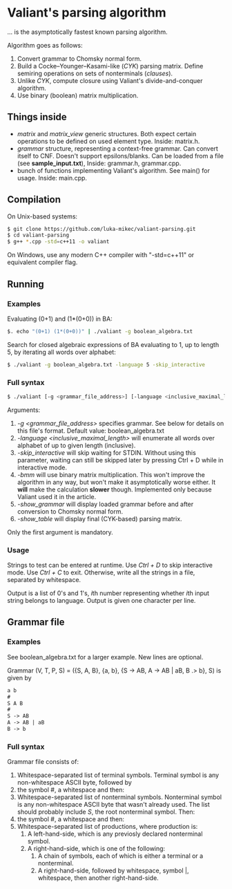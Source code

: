 # Valiant's parsing algorithm

... is the asymptotically fastest known parsing algorithm.

Algorithm goes as follows:
 1. Convert grammar to Chomsky normal form.
 2. Build a Cocke–Younger–Kasami-like (*CYK*) parsing matrix. Define semiring operations on sets of nonterminals (*clauses*).
 3. Unlike *CYK*, compute closure using Valiant's divide-and-conquer algorithm.
 4. Use binary (boolean) matrix  multiplication.


## Things inside
 - *matrix* and *matrix_view* generic structures. Both expect certain operations to be defined on used element type. Inside: matrix.h.
 - *grammar* structure, representing a context-free grammar. Can convert itself to CNF. Doesn't support epsilons/blanks. Can be loaded from a file (see **sample_input.txt**), Inside: grammar.h, grammar.cpp.
 - bunch of functions implementing Valiant's algorithm. See main() for usage. Inside: main.cpp.


## Compilation
On Unix-based systems:
```sh
$ git clone https://github.com/luka-mikec/valiant-parsing.git
$ cd valiant-parsing
$ g++ *.cpp -std=c++11 -o valiant
```

On Windows, use any modern C++ compiler with "-std=c++11" or equivalent compiler flag.

## Running
### Examples
Evaluating (0+1) and (1*(0+0)) in BA:
```sh
$. echo "(0+1) (1*(0+0))" | ./valiant -g boolean_algebra.txt
```
Search for closed algebraic expressions of BA evaluating to 1, up to length 5, by iterating all words over alphabet:
```sh
$ ./valiant -g boolean_algebra.txt -language 5 -skip_interactive
```

### Full syntax
```sh
$ ./valiant [-g <grammar_file_address>] [-language <inclusive_maximal_length>] [-skip_interactive] [-bmm] [-show_grammar] [-show_table]
```
Arguments:
 1. *-g <grammar_file_address>* specifies grammar. See below for details on this file's format. Default value: boolean_algebra.txt
 2. *-language <inclusive_maximal_length>* will enumerate all words over alphabet of up to given length (inclusive).
 3. *-skip_interactive* will skip waiting for STDIN. Without using this parameter, waiting can still be skipped later by pressing Ctrl + D while in interactive mode.
 4. *-bmm* will use binary matrix multiplication. This won't improve the algorithm in any way, but won't make it asymptotically worse either. It **will** make the calculation **slower** though. Implemented only because Valiant used it in the article.
 5. *-show_grammar* will display loaded grammar before and after conversion to Chomsky normal form.
 6. *-show_table* will display final (CYK-based) parsing matrix.

Only the first argument is mandatory.

### Usage
Strings to test can be entered at runtime. Use *Ctrl + D* to skip interactive mode. Use *Ctrl + C* to exit.
Otherwise, write all the strings in a file, separated by whitespace.

Output is a list of 0's and 1's, *i*th number representing whether *i*th input string belongs to language.
Output is given one character per line.

## Grammar file
### Examples
See boolean_algebra.txt for a larger example. New lines are optional.


Grammar (V, T, P, S) = ({S, A, B}, {a, b}, {S -> AB, A -> AB | aB, B .> b}, S) is given by
```tex
a b
#
S A B
#
S -> AB
A -> AB | aB
B -> b
```

### Full syntax
Grammar file consists of:
 1. Whitespace-separated list of terminal symbols. Terminal symbol is any non-whitespace ASCII byte, followed by
 2. the symbol #, a whitespace and then:
 3. Whitespace-separated list of nonterminal symbols. Nonterminal symbol is any non-whitespace ASCII byte that wasn't already used. The list should probably include *S*, the root nonterminal symbol. Then:
 4. the symbol #, a whitespace and then:
 5. Whitespace-separated list of productions, where production is:
     1. A left-hand-side, which is any previosly declared nonterminal symbol.
     2. A right-hand-side, which is one of the following:
         1. A chain of symbols, each of which is either a terminal or a nonterminal.
         2. A right-hand-side, followed by whitespace, symbol |, whitespace, then another right-hand-side.


